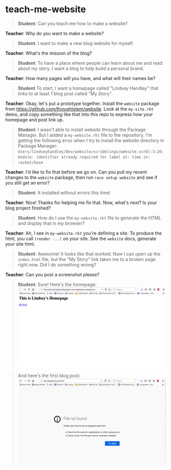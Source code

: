 # teach-me-website

> **Student**: Can you teach me how to make a website?

**Teacher**: Why do you want to make a website?

> **Student**: I want to make a new blog website for myself.

**Teacher**: What's the mission of the blog? 

> **Student**: To have a place where people can learn about me and read about my story. I want a blog to help build a personal brand. 

**Teacher**: How many pages will you have, and what will their names be?

> **Student** To start, I want a homepage called "Lindsey Handley" that links to at least 1 blog post called "My Story". 

**Teacher**: Okay, let's put a prototype together.  Install the `website` package from https://github.com/thoughtstem/website.  Look at the `my-site.rkt` demo, and copy something like that into this repo to express how your homepage and post link up.

> **Student**: I wasn't able to install website through the Package Manager. But I added a `my-website.rkt` file to the repository. I'm getting the following error when I try to install the website directory in Package Manager: `Users/lindseyhandley/Dev/website/scribblings/website.scrbl:3:20: module: identifier already required for label
  at: time
  in: racket/base`

**Teacher**: I'd like to fix that before we go on.  Can you pull my recent changes to the `website` package, then run `raco setup website` and see if you still get an error?

> **Student**: It installed without errors this time!

**Teacher**: Nice!  Thanks for helping me fix that.  Now, what's next?  Is your blog project finished? 

> **Student**: How do I use the `my-website.rkt` file to generate the HTML and display that in my browser?

**Teacher**:  Ah, I see in `my-website.rkt` you're defining a site.  To produce the html, you call `(render ...)` on your site.  See the `website` docs, generate your site html.

> **Student**: Awesome! It looks like that worked. Now I can open up the `index.html` file, but the "My Story" link takes me to a broken page right now. Did I do something wrong?

**Teacher**: Can you post a screenshot please? 

> **Student**: Sure! Here's the homepage:
![homepage](./img/homepage.png)

> And here's the first blog post:
![first post](./img/first_post.png)
